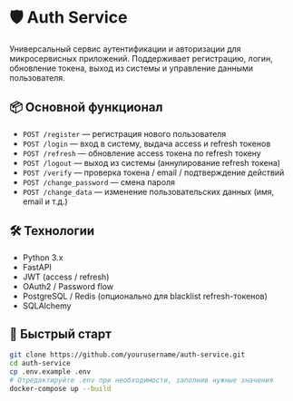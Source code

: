 # 🛡️ Auth Service

Универсальный сервис аутентификации и авторизации для микросервисных приложений. Поддерживает регистрацию, логин, обновление токена, выход из системы и управление данными пользователя.

## 📦 Основной функционал

- `POST /register` — регистрация нового пользователя  
- `POST /login` — вход в систему, выдача access и refresh токенов  
- `POST /refresh` — обновление access токена по refresh токену  
- `POST /logout` — выход из системы (аннулирование refresh токена)  
- `POST /verify` — проверка токена / email / подтверждение действий  
- `POST /change_password` — смена пароля  
- `POST /change_data` — изменение пользовательских данных (имя, email и т.д.)

## 🛠️ Технологии

- Python 3.x  
- FastAPI  
- JWT (access / refresh)  
- OAuth2 / Password flow  
- PostgreSQL / Redis (опционально для blacklist refresh-токенов)
- SQLAlchemy

## 🚀 Быстрый старт

```bash
git clone https://github.com/yourusername/auth-service.git
cd auth-service
cp .env.example .env
# Отредактируйте .env при необходимости, заполнив нужные значения
docker-compose up --build


